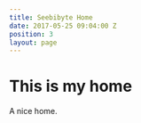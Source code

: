 ```yaml
---
title: Seebibyte Home
date: 2017-05-25 09:04:00 Z
position: 3
layout: page
---
```


# This is my home

A nice home.